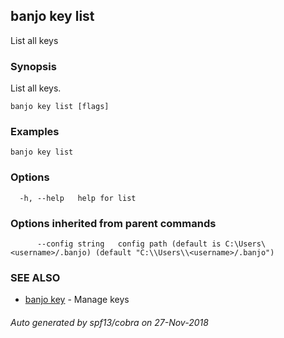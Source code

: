 ## banjo key list

List all keys

### Synopsis

List all keys.

```
banjo key list [flags]
```

### Examples

```
banjo key list
```

### Options

```
  -h, --help   help for list
```

### Options inherited from parent commands

```
      --config string   config path (default is C:\Users\<username>/.banjo) (default "C:\\Users\\<username>/.banjo")
```

### SEE ALSO

* [banjo key](banjo_key.md)	 - Manage keys

###### Auto generated by spf13/cobra on 27-Nov-2018
